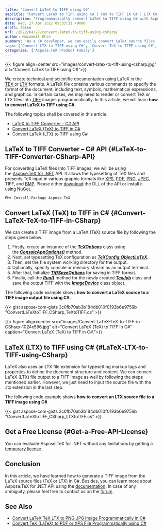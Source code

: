 ```yaml
---
title: 'Convert LaTeX to TIFF using C#'
seoTitle: "Convert LaTeX to TIFF using C# | TeX to TIFF in C# | LTX to TIFF in C#"
description: "Programmatically convert LaTeX to TIFF using C# with Aspose.TeX for .NET API. Convert TeX to TIFF programmatically in C#. Convert LTX to TIFF using C#."
date: Wed, 27 Apr 2022 09:33:31 +0000
draft: false
url: /2022/04/27/convert-latex-to-tiff-using-csharp/
author: Muzammil Khan
summary: 'As a C# developer, we can easily convert LaTeX source files (TeX or LTX) to TIFF images programmatically. In this article, you will learn **how to convert LaTeX to TIFF using C#**.'
tags: ['Convert LTX to TIFF using C#', 'Convert TeX to TIFF using C#', 'LTX to TIFF C#', 'LaTeX to TIFF', 'LaTeX to TIFF C#', 'TeX to TIFF C#']
categories: ['Aspose.TeX Product Family']
---
```




{{< figure align=center src="images/convert-latex-to-tiff-using-csharp.jpg" alt="Convert LaTeX to TIFF using C#">}}


We create technical and scientific documentation using LaTeX in the [TEX ][1]or [LTX][2] formats. A LaTeX file contains various commands to specify the format of the document, including text, symbols, mathematical expressions, and graphics. In certain cases, we may need to render or convert TeX or LTX files into [TIFF][3] images programmatically. In this article, we will learn **how to convert LaTeX to TIFF using C#**.

The following topics shall be covered in this article:

*   [LaTeX to TIFF Converter – C# API][4]
*   [Convert LaTeX (TeX) to TIFF in C#][5]
*   [Convert LaTeX (LTX) to TIFF using C#][6]

## LaTeX to TIFF Converter – C# API {#LaTeX-to-TIFF-Converter-CSharp-API}

For converting LaTeX files into TIFF images, we will be using the [Aspose.TeX for .NET][7] API. It allows the typesetting of TeX files and presents TeX input in various graphic formats like [XPS][8], [PDF][9], [PNG][10], [JPEG][11], TIFF, and [BMP][12]. Please either [download][13] the DLL of the API or install it using [NuGet][14]. 

```
PM> Install-Package Aspose.TeX
```

## Convert LaTeX (TeX) to TIFF in C# {#Convert-LaTeX-TeX-to-TIFF-in-CSharp}

We can create a TIFF image from a LaTeX (TeX) source file by following the steps given below:

1.  Firstly, create an instance of the [_**TeXOptions**_][15] class using the **_[ConsoleAppOptions()][16]_** method.
2.  Next, set typesetting TeX configuration as **_[TeXConfig.ObjectLaTeX][17]_**.
3.  Then, set the file system working directory for the output.
4.  Optionally, specify console or memory stream as an output terminal.
5.  After that, Initialize **_[TiffSaveOptions][18]_** for saving in TIFF format.
6.  Finally, call the **_[Run()][19]_** method for the newly created **_[TexJob][20]_** class and save the output TIFF with the **_[ImageDevice][21]_** class object.

The following code example shows **how to convert a LaTeX source to a TIFF image output file using C#.**

{{< gist aspose-com-gists 3c0fb70ab3b184db010f0193b6e9756b "ConvertLaTeXtoTIFF_CSharp_TeXtoTIFF.cs" >}}



{{< figure align=center src="images/Convert-LaTeX-TeX-to-TIFF-in-CSharp-1024x596.jpg" alt="Convert LaTeX (TeX) to TIFF in C#" caption="Convert LaTeX (TeX) to TIFF in C#.">}}


## LaTeX (LTX) to TIFF using C# {#LaTeX-LTX-to-TIFF-using-CSharp}

LaTeX also uses an LTX file extension for typesetting markup tags and properties to define the document structure and content. We can convert LaTeX (LTX) file output to a TIFF image as well by following the steps mentioned earlier. However, we just need to input the source file with the .ltx extension in the last step.

The following code example shows ****how to convert an LTX source file to a TIFF image using C#****

{{< gist aspose-com-gists 3c0fb70ab3b184db010f0193b6e9756b "ConvertLaTeXtoTIFF_CSharp_LTXtoTIFF.cs" >}}

## Get a Free License {#Get-a-Free-API-License}

You can evaluate Aspose.TeX for .NET without any limitations by getting a [temporary license][22].

## Conclusion

In this article, we have learned how to generate a TIFF image from the LaTeX source files (TeX or LTX) in C#. Besides, you can learn more about Aspose.TeX for .NET API using the [documentation][23]. In case of any ambiguity, please feel free to contact us on the [forum][24].

## See Also

*   [Convert LaTeX TeX LTX to PNG JPG Image Programmatically in C#][25]
*   [Convert TeX (LaTeX) to PDF or XPS File Programmatically using C#][26]




[1]: https://docs.fileformat.com/page-description-language/tex/
[2]: https://docs.fileformat.com/word-processing/ltx/
[3]: https://docs.fileformat.com/image/tiff/
[4]: #LaTeX-to-TIFF-Converter-CSharp-API
[5]: #Convert-LaTeX-TeX-to-TIFF-in-CSharp
[6]: #LaTeX-LTX-to-TIFF-using-CSharp
[7]: https://products.aspose.com/tex/net
[8]: https://docs.fileformat.com/page-description-language/xps/
[9]: https://docs.fileformat.com/pdf/
[10]: https://docs.fileformat.com/image/png/
[11]: https://docs.fileformat.com/image/jpeg/
[12]: https://docs.fileformat.com/image/bmp/
[13]: https://downloads.aspose.com/tex/net
[14]: https://www.nuget.org/packages/aspose.tex
[15]: https://apireference.aspose.com/tex/net/aspose.tex/TeXOptions
[16]: https://apireference.aspose.com/tex/net/aspose.tex/texoptions/methods/consoleappoptions
[17]: https://apireference.aspose.com/tex/net/aspose.tex/texconfig/properties/objectlatex
[18]: https://apireference.aspose.com/tex/net/aspose.tex.presentation.image/tiffsaveoptions
[19]: https://apireference.aspose.com/tex/net/aspose.tex/texjob/methods/run
[20]: https://apireference.aspose.com/tex/net/aspose.tex/TeXJob
[21]: https://apireference.aspose.com/tex/net/aspose.tex.presentation.image/imagedevice
[22]: https://purchase.aspose.com/temporary-license
[23]: https://docs.aspose.com/tex/net/
[24]: https://forum.aspose.com/c/tex/47
[25]: https://blog.aspose.com/2021/12/28/convert-latex-to-png-jpg-csharp/
[26]: https://blog.aspose.com/2021/04/13/convert-tex-latex-to-pdf-xps-csharp/




